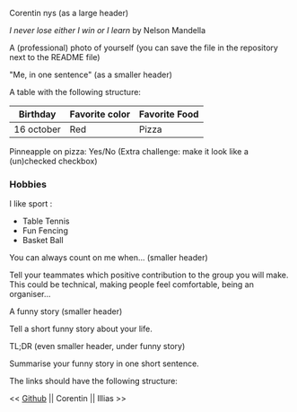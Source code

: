Corentin nys  (as a large header)

*I never lose either I win or I learn* by Nelson Mandella

A (professional) photo of yourself (you can save the file in the repository next to the README file)

"Me, in one sentence" (as a smaller header)

A table with the following structure:

Birthday  | Favorite color | Favorite Food
--------- | ---------------|--------------
16 october|  Red           | Pizza


Pinneapple on pizza: Yes/No (Extra challenge: make it look like a (un)checked checkbox)

### Hobbies


I like sport :
- Table Tennis 
- Fun Fencing
- Basket Ball


You can always count on me when... (smaller header)

Tell your teammates which positive contribution to the group you will make.
This could be technical, making people feel comfortable, being an organiser...

A funny story (smaller header)

Tell a short funny story about your life.

TL;DR (even smaller header, under funny story)

Summarise your funny story in one short sentence.

The links should have the following structure:

<< [Github](http://github.com) || Corentin || Illias >>